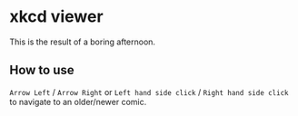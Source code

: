 # xkcd viewer

This is the result of a boring afternoon.

## How to use

`Arrow Left` / `Arrow Right` or `Left hand side click` / `Right hand side click` to navigate to an older/newer comic.
